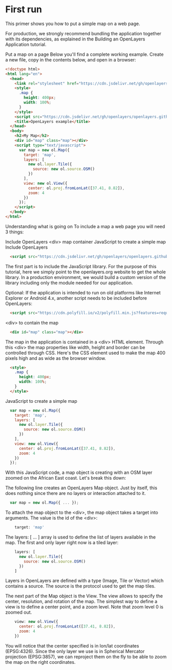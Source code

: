 # First run

This primer shows you how to put a simple map on a web page.

For production, we strongly recommend bundling the application together with its dependencies, as explained in the Building an OpenLayers Application tutorial.

Put a map on a page
Below you'll find a complete working example. Create a new file, copy in the contents below, and open in a browser:

```html
<!doctype html>
<html lang="en">
  <head>
    <link rel="stylesheet" href="https://cdn.jsdelivr.net/gh/openlayers/openlayers.github.io@master/en/v6.4.3/css/ol.css" type="text/css">
    <style>
      .map {
        height: 400px;
        width: 100%;
      }
    </style>
    <script src="https://cdn.jsdelivr.net/gh/openlayers/openlayers.github.io@master/en/v6.4.3/build/ol.js"></script>
    <title>OpenLayers example</title>
  </head>
  <body>
    <h2>My Map</h2>
    <div id="map" class="map"></div>
    <script type="text/javascript">
      var map = new ol.Map({
        target: 'map',
        layers: [
          new ol.layer.Tile({
            source: new ol.source.OSM()
          })
        ],
        view: new ol.View({
          center: ol.proj.fromLonLat([37.41, 8.82]),
          zoom: 4
        })
      });
    </script>
  </body>
</html>
```

Understanding what is going on
To include a map a web page you will need 3 things:

Include OpenLayers
\<div> map container
JavaScript to create a simple map
Include OpenLayers

```html
  <script src="https://cdn.jsdelivr.net/gh/openlayers/openlayers.github.io@master/en/v6.4.3/build/ol.js"></script>
```

The first part is to include the JavaScript library. For the purpose of this tutorial, here we simply point to the openlayers.org website to get the whole library. In a production environment, we would build a custom version of the library including only the module needed for our application.

Optional: If the application is intended to run on old platforms like Internet Explorer or Android 4.x, another script needs to be included before OpenLayers:

```html
  <script src="https://cdn.polyfill.io/v2/polyfill.min.js?features=requestAnimationFrame,Element.prototype.classList"></script>
```

\<div> to contain the map

```html
  <div id="map" class="map"></div>
```

The map in the application is contained in a \<div> HTML element. Through this \<div> the map properties like width, height and border can be controlled through CSS. Here's the CSS element used to make the map 400 pixels high and as wide as the browser window.

```html
  <style>
    .map {
      height: 400px;
      width: 100%;
    }
  </style>
```

JavaScript to create a simple map

```js
  var map = new ol.Map({
    target: 'map',
    layers: [
      new ol.layer.Tile({
        source: new ol.source.OSM()
      })
    ],
    view: new ol.View({
      center: ol.proj.fromLonLat([37.41, 8.82]),
      zoom: 4
    })
  });
```

With this JavaScript code, a map object is creating with an OSM layer zoomed on the African East coast. Let's break this down:

The following line creates an OpenLayers Map object. Just by itself, this does nothing since there are no layers or interaction attached to it.

```js
  var map = new ol.Map({ ... });
```

To attach the map object to the \<div>, the map object takes a target into arguments. The value is the id of the \<div>:

```js
    target: 'map'
```

The layers: [ ... ] array is used to define the list of layers available in the map. The first and only layer right now is a tiled layer:

```js
    layers: [
      new ol.layer.Tile({
        source: new ol.source.OSM()
      })
    ]
```

Layers in OpenLayers are defined with a type (Image, Tile or Vector) which contains a source. The source is the protocol used to get the map tiles.

The next part of the Map object is the View. The view allows to specify the center, resolution, and rotation of the map. The simplest way to define a view is to define a center point, and a zoom level. Note that zoom level 0 is zoomed out.

```js
    view: new ol.View({
      center: ol.proj.fromLonLat([37.41, 8.82]),
      zoom: 4
    })
```

You will notice that the center specified is in lon/lat coordinates (EPSG:4326). Since the only layer we use is in Spherical Mercator projection (EPSG:3857), we can reproject them on the fly to be able to zoom the map on the right coordinates.

